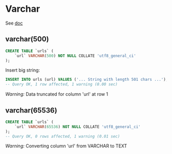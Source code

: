 # Varchar

See [doc](https://mariadb.com/kb/en/varchar/)

## varchar(500)

```sql
CREATE TABLE `urls` (
    `url` VARCHAR(500) NOT NULL COLLATE 'utf8_general_ci'
);
```

Insert big string:

```sql
INSERT INTO urls (url) VALUES ('... String with length 501 chars ...');
-- Query OK, 1 row affected, 1 warning (0.00 sec)
```
*Warning:* Data truncated for column 'url' at row 1

## varchar(65536)

```sql
CREATE TABLE `urls` (
    `url` VARCHAR(65536) NOT NULL COLLATE 'utf8_general_ci'
);
-- Query OK, 0 rows affected, 1 warning (0.01 sec)
```
*Warning:* Converting column 'url' from VARCHAR to TEXT
